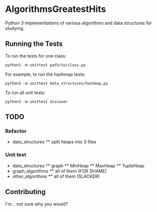 # AlgorithmsGreatestHits

Python 3 implementations of various algorithms and data structures for studying.

## Running the Tests

To run the tests for one class:

    python3 -m unittest path/to/class.py

For example, to run the hashmap tests:

    python3 -m unittest data_structures/hashmap.py

To run all unit tests:

    python3 -m unittest discover

## TODO

### Refactor
* data_structures
** split heaps into 3 files

### Unit test
* data_structures
** graph
** MinHeap
** MaxHeap
** TupleHeap
* graph_algorithms
** all of them (FOR SHAME)
* other_algorithms
** all of them (SLACKER)


## Contributing

I'm... not sure why you would?

